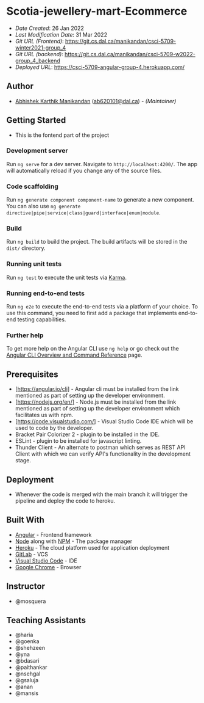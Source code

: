 # Scotia-jewellery-mart-Ecommerce
* *Date Created*: 26 Jan 2022
* *Last Modification Date*: 31 Mar 2022
* *Git URL (Frontend)*: https://git.cs.dal.ca/manikandan/csci-5709-winter2021-group_4
* *Git URL (backend)*: https://git.cs.dal.ca/manikandan/csci-5709-w2022-group_4_backend
* *Deployed URL*: https://csci-5709-angular-group-4.herokuapp.com/

## Author

* [Abhishek Karthik Manikandan](B00870510) (ab620101@dal.ca) - *(Maintainer)*

## Getting Started

* This is the fontend part of the project

### Development server

Run `ng serve` for a dev server. Navigate to `http://localhost:4200/`. The app will automatically reload if you change any of the source files.

### Code scaffolding

Run `ng generate component component-name` to generate a new component. You can also use `ng generate directive|pipe|service|class|guard|interface|enum|module`.

### Build

Run `ng build` to build the project. The build artifacts will be stored in the `dist/` directory.

### Running unit tests

Run `ng test` to execute the unit tests via [Karma](https://karma-runner.github.io).

### Running end-to-end tests

Run `ng e2e` to execute the end-to-end tests via a platform of your choice. To use this command, you need to first add a package that implements end-to-end testing capabilities.

### Further help

To get more help on the Angular CLI use `ng help` or go check out the [Angular CLI Overview and Command Reference](https://angular.io/cli) page.

## Prerequisites

* [https://angular.io/cli] - Angular cli must be installed from the link mentioned as part of setting up the developer environment.
* [https://nodejs.org/en/] - Node.js must be installed from the link mentioned as part of setting up the developer environment which facilitates us with npm.
* [https://code.visualstudio.com/] - Visual Studio Code IDE which will be used to code by the developer.
* Bracket Pair Colorizer 2 - plugin to be installed in the IDE.
* ESLint - plugin to be installed for javascript linting.
* Thunder Client - An alternate to postman which serves as REST API Client with which we can verify API's functionality in the development stage.

## Deployment

* Whenever the code is merged with the main branch it will trigger the pipeline and deploy the code to heroku.

## Built With
* [Angular](https://angular.io/cli) - Frontend framework
* [Node](https://nodejs.org/) along with [NPM](https://www.npmjs.com/) - The package manager
* [Heroku](https://dashboard.heroku.com/) - The cloud platform used for application deployment
* [GitLab](https://about.gitlab.com/) - VCS
* [Visual Studio Code](https://code.visualstudio.com/) - IDE
* [Google Chrome](https://www.google.com/intl/en_in/chrome/) - Browser


## Instructor

* @mosquera

## Teaching Assistants

* @haria
* @goenka
* @shehzeen
* @yna
* @bdasari
* @paithankar
* @nsehgal
* @gsaluja
* @anan
* @mansis

